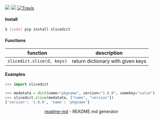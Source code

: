[![](https://img.shields.io/pypi/pyversions/slicedict.svg?longCache=True)](https://pypi.org/pypi/slicedict/)
[![](https://img.shields.io/pypi/v/slicedict.svg?maxAge=3600)](https://pypi.org/pypi/slicedict/)
[![Travis](https://api.travis-ci.org/looking-for-a-job/slicedict.py.svg?branch=master)](https://travis-ci.org/looking-for-a-job/slicedict.py/)

#### Install
```bash
$ [sudo] pip install slicedict
```

#### Functions
function|description
-|-
`slicedict.slice(d, keys)`|return dictionary with given keys

#### Examples
```python
>>> import slicedict

>>> medatata = dict(name="pkgname", version="1.0.0", somekey="value")
>>> slicedict.slice(medatata, ["name", "version"])
{'version': '1.0.0', 'name': 'pkgname'}
```

<p align="center"><a href="https://pypi.org/project/readme-md/">readme-md</a> - README.md generator</p>